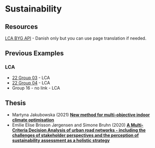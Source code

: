# Sustainability

## Resources
[LCA BYG API] - Danish only but you can use page translation if needed.

## Previous Examples
### LCA
* [22 Group 03](https://github.com/WilliamEskildsen/41934_group3) - LCA
* [22 Group 04](https://github.com/MathildeDTU/41934-Advanced-BIM-F22) - LCA
* Group 16 - no link - LCA

<!-- LINKS -->
[LCA BYG API]: https://api.lcabyg.dk/da/

## Thesis
* Martyna Jakubowska (2021) [**New method for multi-objective indoor climate optimisation**](https://findit.dtu.dk/en/catalog/6156eca9d9001d016b64533d)
* Emilie Elise Brisson Jørgensen and Simone Bruhn (2020) [**A Multi-Criteria Decision Analysis of urban road networks - including the challenges of stakeholder perspectives and the perception of sustainability assessment as a holistic strategy**](https://findit.dtu.dk/en/catalog/5f327d2bd9001d01697d6a34)
